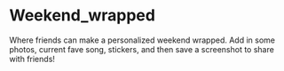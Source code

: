 # Weekend_wrapped
Where friends can make a personalized weekend wrapped. Add in some photos, current fave song, stickers, and then save a screenshot to share with friends! 
